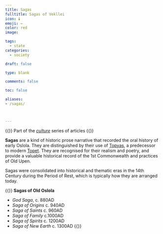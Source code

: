 ```yaml
---
title: Sagas
fulltitle: Sagas of Vekllei
icon: 🕯️
emoji: ←
color: red
image: 

tags: 
  - state
categories:
  - society

draft: false

type: blank

comments: false

toc: false

aliases:
- /sagas/



---
```

{{<note series>}}
 Part of the *[culture](/culture/)* series of articles
{{</note>}}

**Sagas** are a kind of historic prose narrative that recorded the oral history of early Oslola. They are distinguished by their use of [Topyas](/factbook/society/culture/language/#history/), a predecessor to modern [Topet](/factbook/society/culture/language/#topet/). They are recognised for their realism and poetry, and provide a valuable historical record of the 1st Commonwealth and practices of Old Upen.

Sagas were consolidated into historical and thematic eras in the 14th Century during the Period of Rest, which is typically how they are arranged today.

{{<note panel>}}
**Sagas of Old Oslola**
- *God Saga*, c. 880AD
- *Saga of Origins* c. 940AD
- *Saga of Saints* c. 960AD
- *Saga of Family* c.1000AD
- *Saga of Spirits* c. 1200AD
- *Saga of New Earth* c. 1300AD
{{</note>}}

